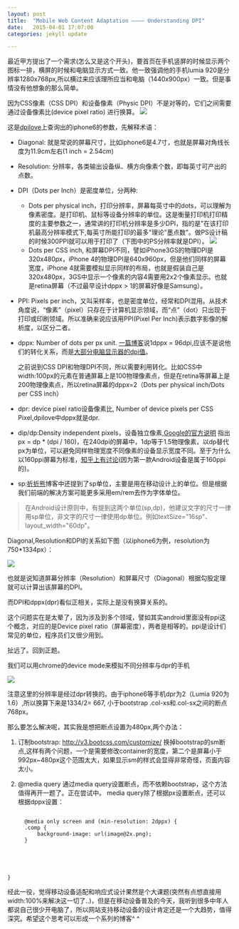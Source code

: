 ```yaml
---
layout: post
title:  "Mobile Web Content Adaptation ———— Understanding DPI"
date:   2015-04-01 17:07:00
categories: jekyll update

---
```



最近甲方提出了一个需求(怎么又是这个开头)，要首页在手机竖屏的时候显示两个图标一排，横屏的时候和电脑显示方式一致。他一致强调他的手机lumia 920是分辨率1280x768px,所以横过来应该理所应当和电脑（1440x900px）一致。但是事情没有他想象的那么简单。

<!-- more -->

因为CSS像素（CSS DPI）和设备像素（Physic DPI）不是对等的，它们之间需要通过设备像素比(device pixel ratio) 进行换算。
![](/assets/article_images/2015/dpi-1.png)

这是[dpilove](http://dpi.lv/)上查询出的iphone6的参数，先解释术语：

* Diagonal: 就是常说的屏幕尺寸，比如iphone6是4.7寸，也就是屏幕对角线长度为11.9cm左右(1 inch = 2.54cm)
* Resolution: 分辨率，各类输出设备纵、横方向像素个数，即每英寸可产出的点数。
* DPI（Dots per Inch）是密度单位，分两种: 
	* Dots per physical inch，打印分辨率，屏幕每英寸中的dots，可以理解为像素密度。是打印机、鼠标等设备分辨率的单位。这是衡量打印机打印精度的主要参数之一，通常讲的打印机分辨率是多少DPI，指的是"在该打印机最高分辨率模式下,每英寸所能打印的最多"理论"墨点数"。做PS设计稿的时候300PPI就可以用于打印了（下图中的PS分辨率就是DPI）。
![](/assets/article_images/2015/dpi-2.png)
	* Dots per CSS inch, 和屏幕DPI不同，譬如iPhone3GS的物理DPI是320x480px，iPhone 4的物理DPI是640x960px，但是他们同样的屏幕宽度，iPhone 4就需要模拟显示同样的布局，也就是假装自己是320x480px，3GS中显示一个像素的内容4需要用2x2个像素显示。也就是retina屏幕（不过最早设计dppx > 1的屏幕好像是Samsung）。

* PPI: Pixels per inch，又叫采样率，也是密度单位，经常和DPI混用。从技术角度说，“像素”（pixel）只存在于计算机显示领域，而“点”（dot）只出现于打印或印刷领域。所以准确来说应该用PPI(Pixel Per Inch)表示数字影像的解析度，以区分二者。

* dppx: Number of dots per px unit. [一篇博客](http://madewithdrew.com/blog/working-with-dppx/)说1dppx = 96dpi,应该不是说他们的转化关系，而是[大部分电脑显示器的dpi值](http://blogs.msdn.com/b/fontblog/archive/2005/11/08/where-does-96-dpi-come-from-in-windows.aspx)。

	之前说到CSS DPI和物理DPI不同，所以需要利用转化。比如CSS中width:100px的元素在普通屏幕上是100物理像素点，但是在retina等屏幕上是200物理像素点，所以retina屏幕的dppx=2（Dots per physical inch/Dots per CSS inch）
	
 
* dpr: device pixel ratio设备像素比, Number of device pixels per CSS Pixel,dpilove中dppx就是dpr.

* dip/dp:Density independent pixels，设备独立像素,[Google的官方说明](http://developer.android.com/guide/practices/screens_support.html) 指出 px = dp * (dpi / 160)，在240dpi的屏幕中，1dp等于1.5物理像素，以dp替代px为单位，可以避免同样物理宽度不同像素的设备显示宽度不同。至于为什么以160ppi屏幕为标准，[知乎上有讨论](http://www.zhihu.com/question/20697111)(因为第一款Android设备是属于160ppi的)。
* sp:[折折熊](http://zhuanlan.zhihu.com/zhezhexiong/19565895)博客中还提到了sp单位，主要是用在移动设计上的单位。但是根据我们前端的解决方案可能更多采用em/rem去作为字体单位。
>在Android设计原则中，有提到这两个单位(sp,dp)，他建议文字的尺寸一律用sp单位，非文字的尺寸一律使用dp单位。例如textSize="16sp"、layout_width="60dp"。


Diagonal,Resolution和DPI的关系如下图（以iphone6为例，resolution为750*1334px）：

![](/assets/article_images/2015/dpi-3.png)

也就是说知道屏幕分辨率（Resolution）和屏幕尺寸（Diagonal）根据勾股定理就可以计算出该屏幕的DPI。

而DPI和dppx(dpr)看似正相关，实际上是没有换算关系的。

这个问题实在是太晕了，因为涉及到多个领域，譬如其实android里面没有ppi这个概念，对应的是Device pixel ratio（屏幕密度），两者是相等的。ppi是设计们常见的单位，程序员们又很少用到。


扯远了。回到正题。

我们可以用chrome的device mode来模拟不同分辨率与dpr的手机

![](/assets/article_images/2015/dpi-4.png)


注意这里的分辨率是经过dpr转换的。由于iphone6等手机dpr为2（Lumia 920为1.6）,所以换算下来是1334/2= 667, 小于bootstrap .col-xs和.col-sx之间的断点768px。

那么要怎么解决呢，其实我是想把断点设置为480px,两个办法：

1. 订制bootstrap: http://v3.bootcss.com/customize/
	换掉bootstrap的sm断点,这样有两个问题，一个是需要修改container的宽度，第二个是屏幕小于992px~480px这个范围太大，如果显示sm的样式会显得非常奇怪，页面内容太小。
	
2. @media query
	通过media query设置断点，而不依赖bootstrap，这个方法值得再开一题了。正在尝试中。 
	media query除了根据px设置断点，还可以根据dppx设置：
	<pre><code>
	 @media only screen and (min-resolution: 2dppx) {
     .comp {
         background-image: url(image@2x.png);
     }
 }
</code></pre>

经此一役，觉得移动设备适配和响应式设计果然是个大课题(突然有点想直接用width:100%来解决这一切了..)，但是在移动设备普及的今天，我听到很多中年人都说自己很少开电脑了，所以网站支持移动设备的设计肯定还是一个大趋势，值得深究。希望这个思考可以形成一个系列的博客^ ^